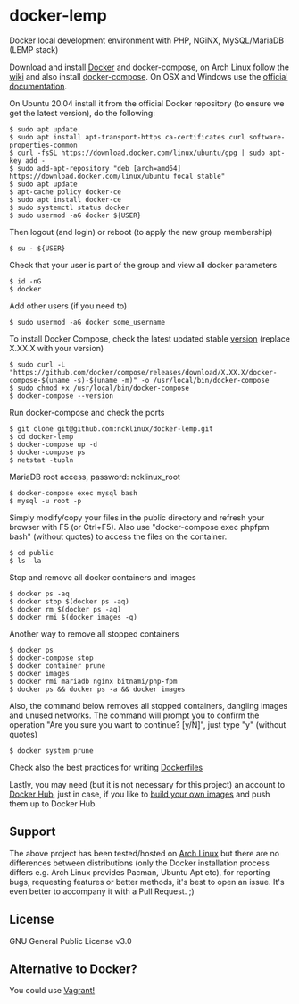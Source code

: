 # docker-lemp
Docker local development environment with PHP, NGiNX, MySQL/MariaDB (LEMP stack)

Download and install [Docker](https://www.docker.com) and docker-compose, on Arch Linux follow the [wiki](https://wiki.archlinux.org/index.php/docker) and also install [docker-compose](https://www.archlinux.org/packages/community/any/docker-compose/). On OSX and Windows use the [official documentation](https://docs.docker.com/get-started/).

On Ubuntu 20.04 install it from the official Docker repository (to ensure we get the latest version), do the following:
```
$ sudo apt update
$ sudo apt install apt-transport-https ca-certificates curl software-properties-common
$ curl -fsSL https://download.docker.com/linux/ubuntu/gpg | sudo apt-key add -
$ sudo add-apt-repository "deb [arch=amd64] https://download.docker.com/linux/ubuntu focal stable"
$ sudo apt update
$ apt-cache policy docker-ce
$ sudo apt install docker-ce
$ sudo systemctl status docker
$ sudo usermod -aG docker ${USER}
```
Then logout (and login) or reboot (to apply the new group membership)
```
$ su - ${USER}
```
Check that your user is part of the group and view all docker parameters
```
$ id -nG
$ docker
```
Add other users (if you need to)
```
$ sudo usermod -aG docker some_username
```
To install Docker Compose, check the latest updated stable [version](https://github.com/docker/compose/releases) (replace X.XX.X with your version)
```
$ sudo curl -L "https://github.com/docker/compose/releases/download/X.XX.X/docker-compose-$(uname -s)-$(uname -m)" -o /usr/local/bin/docker-compose
$ sudo chmod +x /usr/local/bin/docker-compose
$ docker-compose --version
```
Run docker-compose and check the ports
```
$ git clone git@github.com:ncklinux/docker-lemp.git
$ cd docker-lemp
$ docker-compose up -d
$ docker-compose ps
$ netstat -tupln
```
MariaDB root access, password: ncklinux_root
```
$ docker-compose exec mysql bash
$ mysql -u root -p
```
Simply modify/copy your files in the public directory and refresh your browser with F5 (or Ctrl+F5). Also use "docker-compose exec phpfpm bash" (without quotes) to access the files on the container.
```
$ cd public
$ ls -la
```
Stop and remove all docker containers and images
```
$ docker ps -aq
$ docker stop $(docker ps -aq)
$ docker rm $(docker ps -aq)
$ docker rmi $(docker images -q)
```
Another way to remove all stopped containers
```
$ docker ps
$ docker-compose stop
$ docker container prune
$ docker images
$ docker rmi mariadb nginx bitnami/php-fpm
$ docker ps && docker ps -a && docker images
```
Also, the command below removes all stopped containers, dangling images and unused networks. The command will prompt you to confirm the operation "Are you sure you want to continue? [y/N]", just type "y" (without quotes)
```
$ docker system prune
```
Check also the best practices for writing [Dockerfiles](https://docs.docker.com/develop/develop-images/dockerfile_best-practices/)

Lastly, you may need (but it is not necessary for this project) an account to [Docker Hub](https://hub.docker.com), just in case, if you like to [build your own images](https://docs.docker.com/get-started/part2/) and push them up to Docker Hub.

## Support
The above project has been tested/hosted on [Arch Linux](https://www.archlinux.org/) but there are no differences between distributions (only the Docker installation process differs e.g. Arch Linux provides Pacman, Ubuntu Apt etc), for reporting bugs, requesting features or better methods, it's best to open an issue. It's even better to accompany it with a Pull Request. ;)

## License
GNU General Public License v3.0

## Alternative to Docker?
You could use [Vagrant!](https://github.com/ncklinux/vagrant-ubuntu64)
